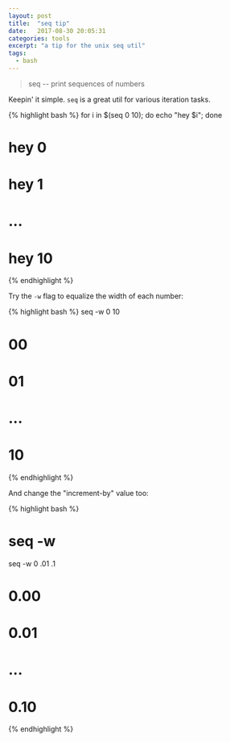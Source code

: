 ```yaml
---
layout: post
title:  "seq tip"
date:   2017-08-30 20:05:31
categories: tools
excerpt: "a tip for the unix seq util"
tags:
  - bash
---
```


> seq -- print sequences of numbers

Keepin' it simple.  `seq` is a great util for various iteration tasks.

{% highlight bash %}
for i in $(seq 0 10); do echo "hey $i"; done
# hey 0
# hey 1
# ...
# hey 10
{% endhighlight %}

Try the `-w` flag to equalize the width of each number:

{% highlight bash %}
seq -w 0 10
# 00
# 01
# ...
# 10
{% endhighlight %}

And change the "increment-by" value too:

{% highlight bash %}
# seq -w <first> <incr-by> <last>
seq -w 0 .01 .1
# 0.00
# 0.01
# ...
# 0.10
{% endhighlight %}
